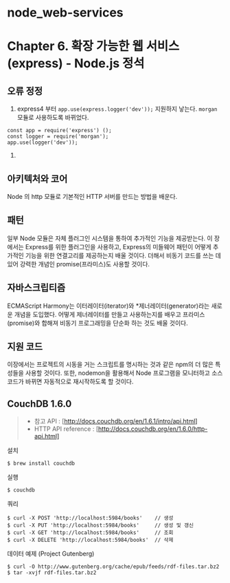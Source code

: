 # node_web-services

Chapter 6. 확장 가능한 웹 서비스(express) - Node.js 정석 
============

## 오류 정정
1. express4 부터 `app.use(express.logger('dev'));` 지원하지 낳는다. `morgan` 모듈로 사용하도록 바뀌었다.
````
const app = require('express') ();
const logger = require('morgan');
app.use(logger('dev'));
````
1. 

## 아키텍처와 코어
 Node 의 http 모듈로 기본적인 HTTP 서버를 만드는 방법을 배운다.

## 패턴
 일부 Node 모듈은 자체 플러그인 시스템을 통하여 추가적인 기능을 제공받는다.
 이 장에서는 Express를 위한 플러그인을 사용하고, Express의 미들웨어 패턴이 어떻게 추가적인 기능을 위한 연결고리를 제공하는지 배울 것이다. 더해서 비동기 코드를 쓰는 데 있어 강력한 개념인 promise(프라미스)도 사용할 것이다.

## 자바스크립티즘
ECMAScript Harmony는 이터레이터(iterator)와 *제너레이터(generator)라는 새로운 개념을 도입했다. 어떻게 제너레이터를 만들고 사용하는지를 배우고 프라미스(promise)와 합해져 비동기 프로그래밍을 단순화 하는 것도 배울 것이다.

## 지원 코드
이장에서는 프로젝트의 시동을 거는 스크립트를 명시하는 것과 같은 npm의 더 많은 특성들을 사용할 것이다. 또한, nodemon을 활용해서 Node 프로그램을 모니터하고 소스코드가 바뀌면 자동적으로 재시작하도록 할 것이다.


## CouchDB 1.6.0
> - 참고 API : [http://docs.couchdb.org/en/1.6.1/intro/api.html]
> - HTTP API reference : [http://docs.couchdb.org/en/1.6.0/http-api.html]

설치
```
$ brew install couchdb
```

실행 
```
$ couchdb
```

쿼리
```
$ curl -X POST 'http://localhost:5984/books'    // 생성
$ curl -X PUT 'http://localhost:5984/books'     // 생성 및 갱신
$ curl -X GET 'http://localhost:5984/books'     // 조회
$ curl -X DELETE 'http://localhost:5984/books'  // 삭제
```

데이터 예제 (Project Gutenberg)
```
$ curl -O http://www.gutenberg.org/cache/epub/feeds/rdf-files.tar.bz2
$ tar -xvjf rdf-files.tar.bz2
```
